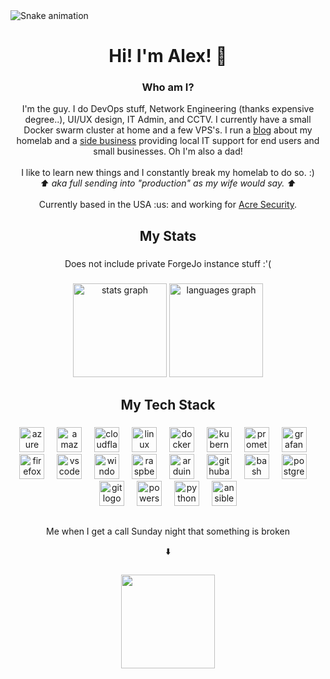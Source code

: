 <img src="https://raw.githubusercontent.com/alexandzors/alexandzors/output/snake.svg" alt="Snake animation" />

###

<h1 align="center">Hi! I'm Alex! 👋</h1>

###

<h3 align="center">Who am I?</h3>
<p align="center">I'm the guy. I do DevOps stuff, Network Engineering (thanks expensive degree..), UI/UX design, IT Admin, and CCTV. I currently have a small Docker swarm cluster at home and a few VPS's. I run a <a href="https://blog.alexsguardian.net">blog</a> about my homelab and a <a href="https://alexsguardian.net">side   business</a> providing local IT support for end users and small businesses. Oh I'm also a dad!<br><br>I like to learn new things and I constantly break my homelab to do so. :)<br><i>⬆️ aka full sending into "production" as my wife would say. ⬆️</i><br><br>Currently based in the USA :us: and working for <a href="https://acresecurity.com/">Acre Security</a>.</p>

###

<h2 align="center">My Stats</h2>

###

<p align="center">Does not include private ForgeJo instance stuff :'(</p>

###

<div align="center">
  <img src="https://github-readme-stats.vercel.app/api?username=alexandzors&hide_title=false&hide_rank=true&show_icons=true&include_all_commits=true&count_private=true&disable_animations=false&theme=dark&locale=en&hide_border=true&order=1" height="150" alt="stats graph"  />
  <img src="https://github-readme-stats.vercel.app/api/top-langs?username=alexandzors&locale=en&hide_title=false&layout=compact&card_width=320&langs_count=5&theme=dark&hide_border=true&order=2" height="150" alt="languages graph"  />
</div>

###

<h2 align="center">My Tech Stack</h2>

###

<div align="center">
  <img src="https://cdn.jsdelivr.net/gh/devicons/devicon/icons/azure/azure-original.svg" height="40" alt="azure logo"  />
  <img width="12" />
  <img src="https://skillicons.dev/icons?i=aws" height="40" alt="amazonwebservices logo"  />
  <img width="12" />
  <img src="https://cdn.simpleicons.org/cloudflare/F38020" height="40" alt="cloudflare logo"  />
  <img width="12" />
  <img src="https://cdn.jsdelivr.net/gh/devicons/devicon/icons/linux/linux-original.svg" height="40" alt="linux logo"  />
  <img width="12" />
  <img src="https://cdn.simpleicons.org/docker/2496ED" height="40" alt="docker logo"  />
  <img width="12" />
  <img src="https://cdn.simpleicons.org/kubernetes/326CE5" height="40" alt="kubernetes logo"  />
  <img width="12" />
  <img src="https://cdn.simpleicons.org/prometheus/E6522C" height="40" alt="prometheus logo"  />
  <img width="12" />
  <img src="https://cdn.jsdelivr.net/gh/devicons/devicon/icons/grafana/grafana-original.svg" height="40" alt="grafana logo"  />
  <img width="12" />
  <img src="https://cdn.jsdelivr.net/gh/devicons/devicon/icons/firefox/firefox-original.svg" height="40" alt="firefox logo"  />
  <img width="12" />
  <img src="https://cdn.simpleicons.org/visualstudiocode/007ACC" height="40" alt="vscode logo"  />
  <img width="12" />
  <img src="https://cdn.simpleicons.org/windows/0078D6" height="40" alt="windows8 logo"  />
  <img width="12" />
  <img src="https://cdn.jsdelivr.net/gh/devicons/devicon/icons/raspberrypi/raspberrypi-original.svg" height="40" alt="raspberrypi logo"  />
  <img width="12" />
  <img src="https://cdn.jsdelivr.net/gh/devicons/devicon/icons/arduino/arduino-original.svg" height="40" alt="arduino logo"  />
  <img width="12" />
  <img src="https://cdn.simpleicons.org/githubactions/2088FF" height="40" alt="githubactions logo"  />
  <img width="12" />
  <img src="https://cdn.simpleicons.org/gnubash/4EAA25" height="40" alt="bash logo"  />
  <img width="12" />
  <img src="https://cdn.simpleicons.org/postgresql/4169E1" height="40" alt="postgresql logo"  />
  <img width="12" />
  <img src="https://cdn.simpleicons.org/git/F05032" height="40" alt="git logo"  />
  <img width="12" />
  <img src="https://cdn.simpleicons.org/powershell/5391FE" height="40" alt="powershell logo"  />
  <img width="12" />
  <img src="https://cdn.jsdelivr.net/gh/devicons/devicon/icons/python/python-original.svg" height="40" alt="python logo"  />
  <img width="12" />
  <img src="https://cdn.jsdelivr.net/gh/devicons/devicon/icons/ansible/ansible-original.svg" height="40" alt="ansible logo"  />
</div>

###

<h2 align="center"></h2>

###

<p align="center">Me when I get a call Sunday night that something is broken</p>
<p align="center">⬇️</p>

###

<div align="center">
  <img height="150" src="https://media4.giphy.com/media/lkibHaGO1xmJXapEdq/200w.gif?cid=6c09b952wefsck83i7tfof4wiooji3xu7qxxed1r2tlu48ml&ep=v1_videos_search&rid=200w.gif&ct=v"  />
</div>

###

